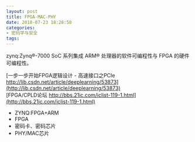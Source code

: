 ```yaml
---
layout: post
title: FPGA-MAC-PHY
date: 2018-07-23 18:28:58
categories:
- 密码学与安全
tags:
---
```


zynq:Zynq®-7000 SoC 系列集成 ARM® 处理器的软件可编程性与 FPGA 的硬件可编程性。  

[一步一步开始FPGA逻辑设计 - 高速接口之PCIe http://lib.csdn.net/article/deeplearning/53873](http://lib.csdn.net/article/deeplearning/53873)  
[FPGA/CPLD论坛 http://bbs.21ic.com/iclist-119-1.html](http://bbs.21ic.com/iclist-119-1.html)  

- ZYNQ:FPGA+ARM
- FPGA
- 密码卡、密码芯片
- PHY/MAC芯片